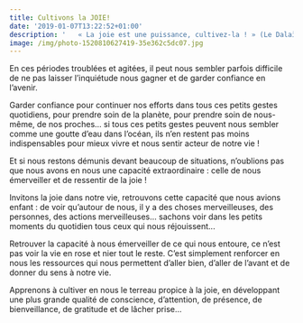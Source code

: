 ```yaml
---
title: Cultivons la JOIE!
date: '2019-01-07T13:22:52+01:00'
description: '   « La joie est une puissance, cultivez-la ! » (Le Dalaï Lama)'
image: /img/photo-1520810627419-35e362c5dc07.jpg
---
```



En ces périodes troublées et agitées, il peut nous sembler parfois difficile de ne pas laisser l’inquiétude nous gagner et de garder confiance en l’avenir.

Garder confiance pour continuer nos efforts dans tous ces petits gestes quotidiens, pour prendre soin de la planète, pour prendre soin de nous-même, de nos proches… si tous ces petits gestes peuvent nous sembler comme une goutte d’eau dans l’océan, ils n’en restent pas moins indispensables pour mieux vivre et nous sentir acteur de notre vie ! 

Et si nous restons démunis devant beaucoup de situations, n’oublions pas que nous avons en nous une capacité extraordinaire : celle de nous émerveiller et de ressentir de la joie !

Invitons la joie dans notre vie, retrouvons cette capacité que nous avions enfant : de voir qu’autour de nous, il y a des choses merveilleuses, des personnes, des actions merveilleuses… sachons voir dans les petits moments du quotidien tous ceux qui nous réjouissent...

Retrouver la capacité à nous émerveiller de ce qui nous entoure, ce n’est pas voir la vie en rose et nier tout le reste. C’est simplement renforcer en nous les ressources qui nous permettent d’aller bien, d’aller de l’avant et de donner du sens à notre vie.

Apprenons à cultiver en nous le terreau propice à la joie, en développant une plus grande qualité de conscience, d’attention, de présence, de bienveillance, de gratitude et de lâcher prise…

